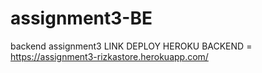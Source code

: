 # assignment3-BE
backend assignment3
LINK DEPLOY HEROKU BACKEND = https://assignment3-rizkastore.herokuapp.com/
